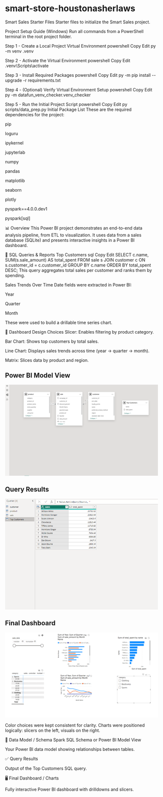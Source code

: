 # smart-store-houstonasherlaws
Smart Sales Starter Files
Starter files to initialize the Smart Sales project.

Project Setup Guide (Windows)
Run all commands from a PowerShell terminal in the root project folder.

Step 1 - Create a Local Project Virtual Environment
powershell
Copy
Edit
py -m venv .venv

Step 2 - Activate the Virtual Environment
powershell
Copy
Edit
.venv\Scripts\activate

Step 3 - Install Required Packages
powershell
Copy
Edit
py -m pip install --upgrade -r requirements.txt

Step 4 - (Optional) Verify Virtual Environment Setup
powershell
Copy
Edit
py -m datafun_venv_checker.venv_checker

Step 5 - Run the Initial Project Script
powershell
Copy
Edit
py scripts/data_prep.py
Initial Package List
These are the required dependencies for the project:

pip

loguru

ipykernel

jupyterlab

numpy

pandas

matplotlib

seaborn

plotly

pyspark==4.0.0.dev1

pyspark[sql]



📊 Overview
This Power BI project demonstrates an end-to-end data analysis pipeline, from ETL to visualization. It uses data from a sales database (SQLite) and presents interactive insights in a Power BI dashboard.


🧠 SQL Queries & Reports
Top Customers
sql
Copy
Edit
SELECT c.name, SUM(s.sale_amount) AS total_spent
FROM sale s
JOIN customer c ON s.customer_id = c.customer_id
GROUP BY c.name
ORDER BY total_spent DESC;
This query aggregates total sales per customer and ranks them by spending.

Sales Trends Over Time
Date fields were extracted in Power BI:

Year

Quarter

Month

These were used to build a drillable time series chart.

📐 Dashboard Design Choices
Slicer: Enables filtering by product category.

Bar Chart: Shows top customers by total sales.

Line Chart: Displays sales trends across time (year → quarter → month).

Matrix: Slices data by product and region.

## Power BI Model View
![Model View](screenshots/model_view.png)

## Query Results
![Query Results](screenshots/query_results.png)

## Final Dashboard
![Final Dashboard](screenshots/final_dashboard.png)


Color choices were kept consistent for clarity. Charts were positioned logically: slicers on the left, visuals on the right.

🔗 Data Model / Schema
Spark SQL Schema or Power BI Model View

Your Power BI data model showing relationships between tables.

✅ Query Results

Output of the Top Customers SQL query.

🖥️ Final Dashboard / Charts

Fully interactive Power BI dashboard with drilldowns and slicers.

